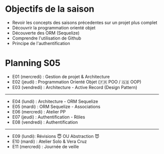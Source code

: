 # Objectifs de la saison

- Revoir les concepts des saisons précedentes sur un projet plus complet
- Découvrir la programmation orienté objet
- Découverte des ORM (Sequelize)
- Comprendre l'utilisation de Github
- Principe de l'authentification

# Planning S05

- E01 (mercredi) : Gestion de projet & Architecture
- E02 (jeudi) : Programmation Orienté Objet (🇫🇷 POO / 🇬🇧 OOP)
- E03 (vendredi) : Architecture - Active Record (Design Pattern)

---

- E04 (lundi) : Architecture - ORM Sequelize
- E05 (mardi) : ORM Sequelize - Associations
- E06 (mercredi) : Atelier PP
- E07 (jeudi) : Authentification - Rôles
- E08 (vendredi) : Authentification

---

- E09 (lundi): Révisions 😇 OU Abstraction 😈
- E10 (mardi) : Atelier Solo & Vera Cruz
- E11 (mercredi) : Journée de veille

